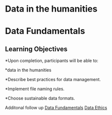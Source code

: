 # Data in the humanities 
# Data Fundamentals

## Learning Objectives  

*Upon completion, participants will be able to:  

*data in the humanities 

*Describe best practices for data management.  

*Implement file naming rules.  

*Choose sustainable data formats.  


Additonal follow up
[Data Fundamentals](https://pow123.github.io/UWI-Mona/02-starting-with-data.html) 
[Data Ethics](https://pow123.github.io/UWI-Mona/02-starting-with-data.html) 